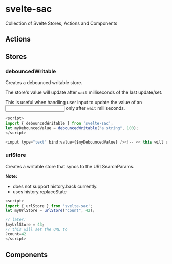 # svelte-sac
Collection of Svelte Stores, Actions and Components

## Actions

## Stores

### debouncedWritable

Creates a debounced writable store.

The store's value will update after `wait` milliseconds of the last
update/set.

This is useful when handling user input to update the value of an <input>
only after `wait` milliseconds.

```js
<script>
import { debouncedWritable } from 'svelte-sac';
let myDebouncedValue = debouncedWritable("a string", 100);
</script>

<input type="text" bind:value={$myDebouncedValue} /><!-- << this will update myDebouncedValue after 100ms -->

```

### urlStore

Creates a writable store that syncs to the URLSearchParams.

**Note:**
 - does not support history.back currently.
 - uses history.replaceState

```js
<script>
import { urlStore } from 'svelte-sac';
let myUrlStore = urlStore("count", 42);

// later:
$myUrlStore = 43;
// this will set the URL to
?count=42
</script>
```

## Components